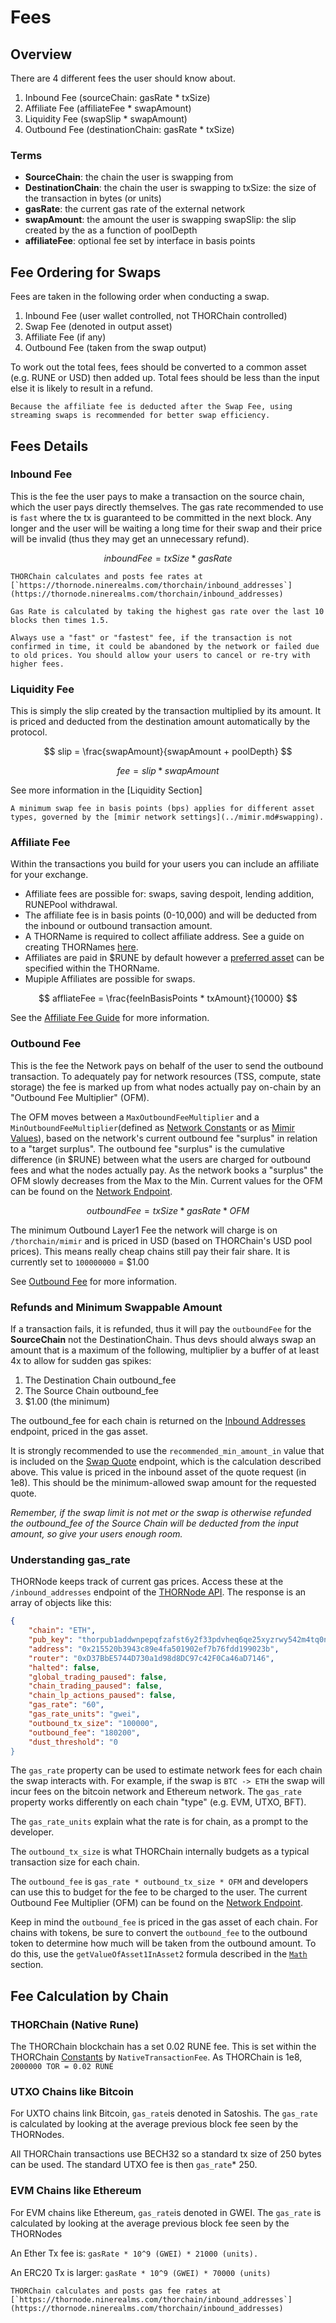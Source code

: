 # Fees

## Overview

There are 4 different fees the user should know about.

1. Inbound Fee (sourceChain: gasRate \* txSize)
2. Affiliate Fee (affiliateFee \* swapAmount)
3. Liquidity Fee (swapSlip \* swapAmount)
4. Outbound Fee (destinationChain: gasRate \* txSize)

### **Terms**

- **SourceChain**: the chain the user is swapping from
- **DestinationChain**: the chain the user is swapping to txSize: the size of the transaction in bytes (or units)
- **gasRate**: the current gas rate of the external network
- **swapAmount**: the amount the user is swapping swapSlip: the slip created by the as a function of poolDepth
- **affiliateFee**: optional fee set by interface in basis points

## Fee Ordering for Swaps

Fees are taken in the following order when conducting a swap.

1. Inbound Fee (user wallet controlled, not THORChain controlled)
1. Swap Fee (denoted in output asset)
1. Affiliate Fee (if any)
1. Outbound Fee (taken from the swap output)

To work out the total fees, fees should be converted to a common asset (e.g. RUNE or USD) then added up. Total fees should be less than the input else it is likely to result in a refund.

```admonish info
Because the affiliate fee is deducted after the Swap Fee, using streaming swaps is recommended for better swap efficiency.
```

## Fees Details

### Inbound Fee

This is the fee the user pays to make a transaction on the source chain, which the user pays directly themselves. The gas rate recommended to use is `fast` where the tx is guaranteed to be committed in the next block. Any longer and the user will be waiting a long time for their swap and their price will be invalid (thus they may get an unnecessary refund).

$$
inboundFee = txSize * gasRate
$$

```admonish success
THORChain calculates and posts fee rates at [`https://thornode.ninerealms.com/thorchain/inbound_addresses`](https://thornode.ninerealms.com/thorchain/inbound_addresses)

Gas Rate is calculated by taking the highest gas rate over the last 10 blocks then times 1.5.
```

```admonish warning
Always use a "fast" or "fastest" fee, if the transaction is not confirmed in time, it could be abandoned by the network or failed due to old prices. You should allow your users to cancel or re-try with higher fees.
```

### Liquidity Fee

This is simply the slip created by the transaction multiplied by its amount. It is priced and deducted from the destination amount automatically by the protocol.

$$
slip = \frac{swapAmount}{swapAmount + poolDepth}
$$

$$
fee =slip * swapAmount
$$

See more information in the [Liquidity Section]

```admonish warning
A minimum swap fee in basis points (bps) applies for different asset types, governed by the [mimir network settings](../mimir.md#swapping).
```

### Affiliate Fee

Within the transactions you build for your users you can include an affiliate for your exchange.

- Affiliate fees are possible for: swaps, saving despoit, lending addition, RUNEPool withdrawal.
- The affiliate fee is in basis points (0-10,000) and will be deducted from the inbound or outbound transaction amount.
- A THORName is required to collect affiliate address. See a guide on creating THORNames [here](../affiliate-guide/thorname-guide.md).
- Affiliates are paid in $RUNE by default however a [preferred asset](../affiliate-guide/thorname-guide.md#preferred-asset-for-affiliate-fees) can be specified within the THORName.
- Mupiple Affiliates are possible for swaps.

$$
affliateFee = \frac{feeInBasisPoints * txAmount}{10000}
$$

See the [Affiliate Fee Guide](../affiliate-guide/affiliate-fee-guide.md) for more information.

### Outbound Fee

This is the fee the Network pays on behalf of the user to send the outbound transaction. To adequately pay for network resources (TSS, compute, state storage) the fee is marked up from what nodes actually pay on-chain by an "Outbound Fee Multiplier" (OFM).

The OFM moves between a `MaxOutboundFeeMultiplier` and a `MinOutboundFeeMultiplier`(defined as [Network Constants](https://gitlab.com/thorchain/thornode/-/blob/develop/constants/constants_v1.go) or as [Mimir Values](https://thornode.ninerealms.com/thorchain/mimir)), based on the network's current outbound fee "surplus" in relation to a "target surplus". The outbound fee "surplus" is the cumulative difference (in $RUNE) between what the users are charged for outbound fees and what the nodes actually pay. As the network books a "surplus" the OFM slowly decreases from the Max to the Min. Current values for the OFM can be found on the [Network Endpoint](https://thornode.ninerealms.com/thorchain/network).

$$
outboundFee = txSize * gasRate * OFM
$$

The minimum Outbound Layer1 Fee the network will charge is on `/thorchain/mimir` and is priced in USD (based on THORChain's USD pool prices). This means really cheap chains still pay their fair share. It is currently set to `100000000` = $1.00

See [Outbound Fee](https://docs.thorchain.org/how-it-works/fees#outbound-fee) for more information.

### Refunds and Minimum Swappable Amount

If a transaction fails, it is refunded, thus it will pay the `outboundFee` for the **SourceChain** not the DestinationChain. Thus devs should always swap an amount that is a maximum of the following, multiplier by a buffer of at least 4x to allow for sudden gas spikes:

1. The Destination Chain outbound_fee
2. The Source Chain outbound_fee
3. $1.00 (the minimum)

The outbound_fee for each chain is returned on the [Inbound Addresses](https://thornode.ninerealms.com/thorchain/inbound_addresses) endpoint, priced in the gas asset.

It is strongly recommended to use the `recommended_min_amount_in` value that is included on the [Swap Quote](broken-reference) endpoint, which is the calculation described above. This value is priced in the inbound asset of the quote request (in 1e8). This should be the minimum-allowed swap amount for the requested quote.

_Remember, if the swap limit is not met or the swap is otherwise refunded the outbound_fee of the Source Chain will be deducted from the input amount, so give your users enough room._

### Understanding gas_rate

THORNode keeps track of current gas prices. Access these at the `/inbound_addresses` endpoint of the [THORNode API](./connecting-to-thorchain.md#thornode). The response is an array of objects like this:

```json
{
    "chain": "ETH",
    "pub_key": "thorpub1addwnpepqfzafst6y2f33pdvheq6qe25xyzrwy542m4tq0nfnh6cn67d56n3g3lfwej",
    "address": "0x215520b3943c89e4fa501902ef7b76fdd199023b",
    "router": "0xD37BbE5744D730a1d98d8DC97c42F0Ca46aD7146",
    "halted": false,
    "global_trading_paused": false,
    "chain_trading_paused": false,
    "chain_lp_actions_paused": false,
    "gas_rate": "60",
    "gas_rate_units": "gwei",
    "outbound_tx_size": "100000",
    "outbound_fee": "180200",
    "dust_threshold": "0
}
```

The `gas_rate` property can be used to estimate network fees for each chain the swap interacts with. For example, if the swap is `BTC -> ETH` the swap will incur fees on the bitcoin network and Ethereum network. The `gas_rate` property works differently on each chain "type" (e.g. EVM, UTXO, BFT).

The `gas_rate_units` explain what the rate is for chain, as a prompt to the developer.

The `outbound_tx_size` is what THORChain internally budgets as a typical transaction size for each chain.

The `outbound_fee` is `gas_rate * outbound_tx_size * OFM` and developers can use this to budget for the fee to be charged to the user. The current Outbound Fee Multiplier (OFM) can be found on the [Network Endpoint](https://thornode.ninerealms.com/thorchain/network).

Keep in mind the `outbound_fee` is priced in the gas asset of each chain. For chains with tokens, be sure to convert the `outbound_fee` to the outbound token to determine how much will be taken from the outbound amount. To do this, use the `getValueOfAsset1InAsset2` formula described in the [`Math`](./math.md#example) section.

## Fee Calculation by Chain

### **THORChain (Native Rune)**

The THORChain blockchain has a set 0.02 RUNE fee. This is set within the THORChain [Constants](https://thornode.ninerealms.com/thorchain/constants) by `NativeTransactionFee`. As THORChain is 1e8, `2000000 TOR = 0.02 RUNE`

### UTXO Chains like Bitcoin

For UXTO chains link Bitcoin, `gas_rate`is denoted in Satoshis. The `gas_rate` is calculated by looking at the average previous block fee seen by the THORNodes.

All THORChain transactions use BECH32 so a standard tx size of 250 bytes can be used. The standard UTXO fee is then `gas_rate`\* 250.

### EVM Chains like Ethereum

For EVM chains like Ethereum, `gas_rate`is denoted in GWEI. The `gas_rate` is calculated by looking at the average previous block fee seen by the THORNodes

An Ether Tx fee is: `gasRate * 10^9 (GWEI) * 21000 (units).`

An ERC20 Tx is larger: `gasRate * 10^9 (GWEI) * 70000 (units)`

```admonish success
THORChain calculates and posts gas fee rates at [`https://thornode.ninerealms.com/thorchain/inbound_addresses`](https://thornode.ninerealms.com/thorchain/inbound_addresses)
```
